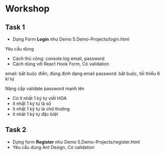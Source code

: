 # Workshop

## Task 1

- Dựng Form **Login** như Demo 5.Demo-Projects/login.html


Yêu cầu dùng 

- Cách thủ công: console.log email, password
- Cách dùng với React Hook Form, Có validation

email: bắt buộc điền, đúng định dạng email
password: bắt buộc, tối thiểu 6 kí tự

Nâng cấp validate password mạnh lên
- Có ít nhất 1 ký tự viết HOA
- ít nhất 1 ký tự là số
- ít nhất 1 ký tự là chữ thường
- ít nhất 1 ký tự đặc biệt


## Task 2

- Dựng form **Register** như Demo 5.Demo-Projects/register.html
- Yêu cầu dùng Ant Design, Có validation